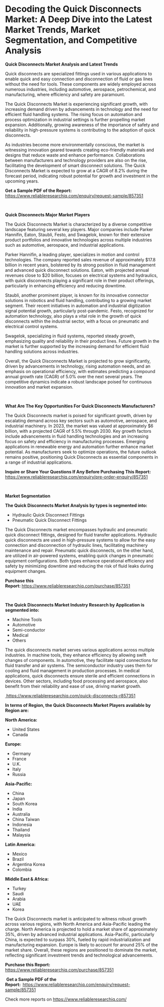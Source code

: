 <p><h1>Decoding the Quick Disconnects Market: A Deep Dive into the Latest Market Trends, Market Segmentation, and Competitive Analysis</h1></p><p><strong>Quick Disconnects Market Analysis and Latest Trends</strong></p>
<p><p>Quick disconnects are specialized fittings used in various applications to enable quick and easy connection and disconnection of fluid or gas lines without the need for tools. These components are widely employed across numerous industries, including automotive, aerospace, petrochemical, and manufacturing, where efficiency and safety are paramount.</p><p>The Quick Disconnects Market is experiencing significant growth, with increasing demand driven by advancements in technology and the need for efficient fluid handling systems. The rising focus on automation and process optimization in industrial settings is further propelling market expansion. Additionally, growing awareness of the importance of safety and reliability in high-pressure systems is contributing to the adoption of quick disconnects.</p><p>As industries become more environmentally conscious, the market is witnessing innovation geared towards creating eco-friendly materials and designs that reduce waste and enhance performance. Collaborations between manufacturers and technology providers are also on the rise, facilitating the development of smart disconnect solutions. The Quick Disconnects Market is expected to grow at a CAGR of 8.2% during the forecast period, indicating robust potential for growth and investment in the upcoming years.</p></p>
<p><strong>Get a Sample PDF of the Report:&nbsp;</strong> <a href="https://www.reliableresearchiq.com/enquiry/request-sample/857351?utm_campaign=2336&utm_medium=2&utm_source=Github&utm_content=ia&utm_term=10042025&utm_id=quick-disconnects">https://www.reliableresearchiq.com/enquiry/request-sample/857351</a></p>
<p>&nbsp;</p>
<p><strong>Quick Disconnects Major Market Players</strong></p>
<p><p>The Quick Disconnects Market is characterized by a diverse competitive landscape featuring several key players. Major companies include Parker Hannifin, Eaton, Staubli, Festo, and Swagelok, known for their extensive product portfolios and innovative technologies across multiple industries such as automotive, aerospace, and industrial applications.</p><p>Parker Hannifin, a leading player, specializes in motion and control technologies. The company reported sales revenue of approximately $17.8 billion in recent years, bolstered by its strong position in fluid management and advanced quick disconnect solutions. Eaton, with projected annual revenues close to $20 billion, focuses on electrical systems and hydraulics, with quick disconnects playing a significant role in their product offerings, particularly in enhancing efficiency and reducing downtime.</p><p>Staubli, another prominent player, is known for its innovative connector solutions in robotics and fluid handling, contributing to a growing market segment. Their recent initiatives in automation and industrial digitization signal potential growth, particularly post-pandemic. Festo, recognized for automation technology, also plays a vital role in the growth of quick disconnects within the industrial sector, with a focus on pneumatic and electrical control systems.</p><p>Swagelok, specializing in fluid systems, reported steady growth, emphasizing quality and reliability in their product lines. Future growth in the market is further supported by the increasing demand for efficient fluid handling solutions across industries.</p><p>Overall, the Quick Disconnects Market is projected to grow significantly, driven by advancements in technology, rising automation needs, and an emphasis on operational efficiency, with estimates predicting a compound annual growth rate (CAGR) of 5.0% over the next several years. The competitive dynamics indicate a robust landscape poised for continuous innovation and market expansion.</p></p>
<p>&nbsp;</p>
<p><strong>What Are The Key Opportunities For Quick Disconnects Manufacturers?</strong></p>
<p><p>The Quick Disconnects market is poised for significant growth, driven by escalating demand across key sectors such as automotive, aerospace, and industrial machinery. In 2023, the market was valued at approximately $6 billion, with a projected CAGR of 5.5% through 2030. Key growth factors include advancements in fluid handling technologies and an increasing focus on safety and efficiency in manufacturing processes. Emerging applications in renewable energy and automation further enhance market potential. As manufacturers seek to optimize operations, the future outlook remains positive, positioning Quick Disconnects as essential components in a range of industrial applications.</p></p>
<p><strong>Inquire or Share Your Questions If Any Before Purchasing This Report:</strong> <a href="https://www.reliableresearchiq.com/enquiry/pre-order-enquiry/857351?utm_campaign=2336&utm_medium=2&utm_source=Github&utm_content=ia&utm_term=10042025&utm_id=quick-disconnects">https://www.reliableresearchiq.com/enquiry/pre-order-enquiry/857351</a></p>
<p>&nbsp;</p>
<p><strong>Market Segmentation</strong></p>
<p><strong>The Quick Disconnects Market Analysis by types is segmented into:</strong></p>
<p><ul><li>Hydraulic Quick Disconnect Fittings</li><li>Pneumatic Quick Disconnect Fittings</li></ul></p>
<p><p>The Quick Disconnects market encompasses hydraulic and pneumatic quick disconnect fittings, designed for fluid transfer applications. Hydraulic quick disconnects are used in high-pressure systems to allow for the easy connection and disconnection of hydraulic lines, facilitating machinery maintenance and repair. Pneumatic quick disconnects, on the other hand, are utilized in air-powered systems, enabling quick changes in pneumatic equipment configurations. Both types enhance operational efficiency and safety by minimizing downtime and reducing the risk of fluid leaks during equipment changes.</p></p>
<p><strong>Purchase this Report:&nbsp;</strong><a href="https://www.reliableresearchiq.com/purchase/857351?utm_campaign=2336&utm_medium=2&utm_source=Github&utm_content=ia&utm_term=10042025&utm_id=quick-disconnects">https://www.reliableresearchiq.com/purchase/857351</a></p>
<p>&nbsp;</p>
<p><strong>The Quick Disconnects Market Industry Research by Application is segmented into:</strong></p>
<p><ul><li>Machine Tools</li><li>Automotive</li><li>Semi-conductor</li><li>Medical</li><li>Others</li></ul></p>
<p><p>The quick disconnects market serves various applications across multiple industries. In machine tools, they enhance efficiency by allowing swift changes of components. In automotive, they facilitate rapid connections for fluid transfer and air systems. The semiconductor industry uses them for cooling and fluid management in production processes. In medical applications, quick disconnects ensure sterile and efficient connections in devices. Other sectors, including food processing and aerospace, also benefit from their reliability and ease of use, driving market growth.</p></p>
<p><a href="https://www.reliableresearchiq.com/quick-disconnects-r857351?utm_campaign=2336&utm_medium=2&utm_source=Github&utm_content=ia&utm_term=10042025&utm_id=quick-disconnects">&nbsp;https://www.reliableresearchiq.com/quick-disconnects-r857351</a></p>
<p><strong>In terms of Region, the Quick Disconnects Market Players available by Region are:</strong></p>
<p>
    <p> <strong> North America: </strong>
        <ul>
            <li>United States</li>
            <li>Canada</li>
        </ul>
        </p> 
    <p> <strong> Europe: </strong>
        <ul>
            <li>Germany</li>
            <li>France</li>
            <li>U.K.</li>
            <li>Italy</li>
            <li>Russia</li>
        </ul>
        </p> 
    <p> <strong> Asia-Pacific: </strong>
        <ul>
            <li>China</li>
            <li>Japan</li>
            <li>South Korea</li>
            <li>India</li>
            <li>Australia</li>
            <li>China Taiwan</li>
            <li>Indonesia</li>
            <li>Thailand</li>
            <li>Malaysia</li>
        </ul>
        </p> 
    <p> <strong> Latin America: </strong>
        <ul>
            <li>Mexico</li>
            <li>Brazil</li>
            <li>Argentina Korea</li>
            <li>Colombia</li>
        </ul>
        </p> 
    <p> <strong> Middle East & Africa: </strong>
        <ul>
            <li>Turkey</li>
            <li>Saudi</li>
            <li>Arabia</li>
            <li>UAE</li>
            <li>Korea</li>
        </ul>
    </p>
    </p>
<p><p>The Quick Disconnects market is anticipated to witness robust growth across various regions, with North America and Asia-Pacific leading the charge. North America is projected to hold a market share of approximately 35%, driven by advanced industrial applications. Asia-Pacific, particularly China, is expected to surpass 30%, fueled by rapid industrialization and manufacturing expansion. Europe is likely to account for around 25% of the market share. Overall, these regions are positioned to dominate the market, reflecting significant investment trends and technological advancements.</p></p>
<p><strong>Purchase this Report: </strong><a href="https://www.reliableresearchiq.com/purchase/857351?utm_campaign=2336&utm_medium=2&utm_source=Github&utm_content=ia&utm_term=10042025&utm_id=quick-disconnects">https://www.reliableresearchiq.com/purchase/857351</a></p>
<p>&nbsp;<strong>Get a Sample PDF of the Report:&nbsp;&nbsp;</strong><a href="https://www.reliableresearchiq.com/enquiry/request-sample/857351?utm_campaign=2336&utm_medium=2&utm_source=Github&utm_content=ia&utm_term=10042025&utm_id=quick-disconnects">https://www.reliableresearchiq.com/enquiry/request-sample/857351</a></p>
<p><strong></strong></p>
<p>Check more reports on <a href="https://www.reliableresearchiq.com/?utm_campaign=2336&utm_medium=2&utm_source=Github&utm_content=ia&utm_term=10042025&utm_id=quick-disconnects">https://www.reliableresearchiq.com/</a></p>